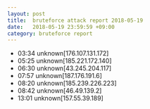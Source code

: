 ```yaml
---
layout: post
title:  bruteforce attack report 2018-05-19
date:   2018-05-19 23:59:59 +09:00
category: bruteforce report
---
```


* 03:34 unknown[176.107.131.172]
* 05:25 unknown[185.221.172.140]
* 06:30 unknown[43.245.204.117]
* 07:57 unknown[187.176.191.6]
* 08:20 unknown[185.239.226.223]
* 08:42 unknown[46.49.139.2]
* 13:01 unknown[157.55.39.189]
